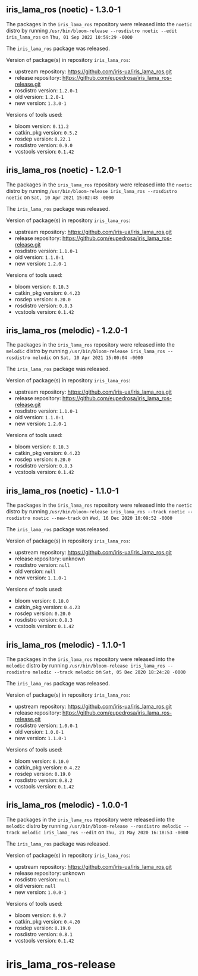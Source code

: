 ## iris_lama_ros (noetic) - 1.3.0-1

The packages in the `iris_lama_ros` repository were released into the `noetic` distro by running `/usr/bin/bloom-release --rosdistro noetic --edit iris_lama_ros` on `Thu, 01 Sep 2022 10:59:29 -0000`

The `iris_lama_ros` package was released.

Version of package(s) in repository `iris_lama_ros`:

- upstream repository: https://github.com/iris-ua/iris_lama_ros.git
- release repository: https://github.com/eupedrosa/iris_lama_ros-release.git
- rosdistro version: `1.2.0-1`
- old version: `1.2.0-1`
- new version: `1.3.0-1`

Versions of tools used:

- bloom version: `0.11.2`
- catkin_pkg version: `0.5.2`
- rosdep version: `0.22.1`
- rosdistro version: `0.9.0`
- vcstools version: `0.1.42`


## iris_lama_ros (noetic) - 1.2.0-1

The packages in the `iris_lama_ros` repository were released into the `noetic` distro by running `/usr/bin/bloom-release iris_lama_ros --rosdistro noetic` on `Sat, 10 Apr 2021 15:02:48 -0000`

The `iris_lama_ros` package was released.

Version of package(s) in repository `iris_lama_ros`:

- upstream repository: https://github.com/iris-ua/iris_lama_ros.git
- release repository: https://github.com/eupedrosa/iris_lama_ros-release.git
- rosdistro version: `1.1.0-1`
- old version: `1.1.0-1`
- new version: `1.2.0-1`

Versions of tools used:

- bloom version: `0.10.3`
- catkin_pkg version: `0.4.23`
- rosdep version: `0.20.0`
- rosdistro version: `0.8.3`
- vcstools version: `0.1.42`


## iris_lama_ros (melodic) - 1.2.0-1

The packages in the `iris_lama_ros` repository were released into the `melodic` distro by running `/usr/bin/bloom-release iris_lama_ros --rosdistro melodic` on `Sat, 10 Apr 2021 15:00:04 -0000`

The `iris_lama_ros` package was released.

Version of package(s) in repository `iris_lama_ros`:

- upstream repository: https://github.com/iris-ua/iris_lama_ros.git
- release repository: https://github.com/eupedrosa/iris_lama_ros-release.git
- rosdistro version: `1.1.0-1`
- old version: `1.1.0-1`
- new version: `1.2.0-1`

Versions of tools used:

- bloom version: `0.10.3`
- catkin_pkg version: `0.4.23`
- rosdep version: `0.20.0`
- rosdistro version: `0.8.3`
- vcstools version: `0.1.42`


## iris_lama_ros (noetic) - 1.1.0-1

The packages in the `iris_lama_ros` repository were released into the `noetic` distro by running `/usr/bin/bloom-release iris_lama_ros --track noetic --rosdistro noetic --new-track` on `Wed, 16 Dec 2020 10:09:52 -0000`

The `iris_lama_ros` package was released.

Version of package(s) in repository `iris_lama_ros`:

- upstream repository: https://github.com/iris-ua/iris_lama_ros.git
- release repository: unknown
- rosdistro version: `null`
- old version: `null`
- new version: `1.1.0-1`

Versions of tools used:

- bloom version: `0.10.0`
- catkin_pkg version: `0.4.23`
- rosdep version: `0.20.0`
- rosdistro version: `0.8.3`
- vcstools version: `0.1.42`


## iris_lama_ros (melodic) - 1.1.0-1

The packages in the `iris_lama_ros` repository were released into the `melodic` distro by running `/usr/bin/bloom-release iris_lama_ros --rosdistro melodic --track melodic` on `Sat, 05 Dec 2020 18:24:28 -0000`

The `iris_lama_ros` package was released.

Version of package(s) in repository `iris_lama_ros`:

- upstream repository: https://github.com/iris-ua/iris_lama_ros.git
- release repository: https://github.com/eupedrosa/iris_lama_ros-release.git
- rosdistro version: `1.0.0-1`
- old version: `1.0.0-1`
- new version: `1.1.0-1`

Versions of tools used:

- bloom version: `0.10.0`
- catkin_pkg version: `0.4.22`
- rosdep version: `0.19.0`
- rosdistro version: `0.8.2`
- vcstools version: `0.1.42`


## iris_lama_ros (melodic) - 1.0.0-1

The packages in the `iris_lama_ros` repository were released into the `melodic` distro by running `/usr/bin/bloom-release --rosdistro melodic --track melodic iris_lama_ros --edit` on `Thu, 21 May 2020 16:18:53 -0000`

The `iris_lama_ros` package was released.

Version of package(s) in repository `iris_lama_ros`:

- upstream repository: https://github.com/iris-ua/iris_lama_ros.git
- release repository: unknown
- rosdistro version: `null`
- old version: `null`
- new version: `1.0.0-1`

Versions of tools used:

- bloom version: `0.9.7`
- catkin_pkg version: `0.4.20`
- rosdep version: `0.19.0`
- rosdistro version: `0.8.1`
- vcstools version: `0.1.42`


# iris_lama_ros-release